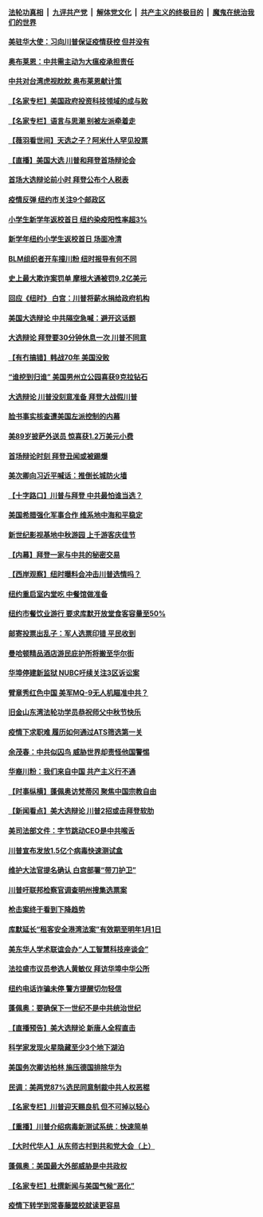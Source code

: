 ####  [法轮功真相](../../../../basic/blob/master/README.md?t=09300631) &nbsp;|&nbsp; [九评共产党](../../../../9ping.md/blob/master/README.md?t=09300631) &nbsp;|&nbsp; [解体党文化](../../../../jtdwh.md/blob/master/README.md?t=09300631)  &nbsp;|&nbsp; [共产主义的终极目的](../../../../gczydzjmd.md/blob/master/README.md?t=09300631) &nbsp;|&nbsp; [魔鬼在统治我们的世界](../../../../mgztzwmdsj.md/blob/master/README.md?t=09300631) 

#### [美驻华大使：习向川普保证疫情获控 但并没有](../pages/nsc412/n12440300.md?t=09300631) 

#### [奥布莱恩：中共需主动为大瘟疫承担责任](../pages/nsc412/n12440341.md?t=09300631) 

#### [中共对台湾虎视眈眈 奥布莱恩献计策](../pages/nsc412/n12440250.md?t=09300631) 

#### [【名家专栏】美国政府投资科技领域的成与败](../pages/nsc412/n12433494.md?t=09300631) 

#### [【名家专栏】语言与思潮 别被左派牵着走](../pages/nsc412/n12438039.md?t=09300631) 

#### [【薇羽看世间】天选之子？阿米什人罕见投票](../pages/nsc412/n12440048.md?t=09300631) 

#### [【直播】美国大选 川普和拜登首场辩论会](../pages/nsc412/n12439545.md?t=09300631) 

#### [首场大选辩论前小时 拜登公布个人税表](../pages/nsc412/n12440062.md?t=09300631) 

#### [疫情反弹 纽约市关注9个邮政区](../pages/nsc412/n12439974.md?t=09300631) 

#### [小学生新学年返校首日  纽约染疫阳性率超3%](../pages/nsc412/n12440072.md?t=09300631) 

#### [新学年纽约小学生返校首日   场面冷清](../pages/nsc412/n12440075.md?t=09300631) 

#### [BLM组织者开车撞川粉 纽时报导有何不同](../pages/nsc412/n12439807.md?t=09300631) 

#### [史上最大欺诈案罚单 摩根大通被罚9.2亿美元](../pages/nsc412/n12440011.md?t=09300631) 

#### [回应《纽时》 白宫：川普将薪水捐给政府机构](../pages/nsc412/n12439869.md?t=09300631) 

#### [美国大选辩论 中共隔空急喊：避开这话题](../pages/nsc412/n12439872.md?t=09300631) 

#### [大选辩论 拜登要30分钟休息一次 川普不同意](../pages/nsc412/n12439829.md?t=09300631) 

#### [【有冇搞错】韩战70年 美国没败](../pages/nsc412/n12439774.md?t=09300631) 

#### [“谁挖到归谁” 美国男州立公园喜获9克拉钻石](../pages/nsc412/n12439356.md?t=09300631) 

#### [大选辩论 川普没刻意准备 拜登大战假川普](../pages/nsc412/n12439651.md?t=09300631) 

#### [脸书事实核查遭美国左派控制的内幕](../pages/nsc412/n12438146.md?t=09300631) 

#### [美89岁披萨外送员 惊喜获1.2万美元小费](../pages/nsc412/n12438198.md?t=09300631) 

#### [首场辩论时刻 拜登丑闻或被踢爆](../pages/nsc412/n12439577.md?t=09300631) 

#### [美次卿向习近平喊话：推倒长城防火墙](../pages/nsc412/n12439539.md?t=09300631) 

#### [【十字路口】川普与拜登 中共最怕谁当选？](../pages/nsc412/n12438105.md?t=09300631) 

#### [美国希腊强化军事合作 维系地中海和平稳定](../pages/nsc412/n12439100.md?t=09300631) 

#### [新世纪影视基地中秋游园 上千游客庆佳节](../pages/nsc412/n12437805.md?t=09300631) 

#### [【内幕】拜登一家与中共的秘密交易](../pages/nsc412/n12436339.md?t=09300631) 

#### [【西岸观察】纽时曝料会冲击川普选情吗？](../pages/nsc412/n12438358.md?t=09300631) 

#### [纽约重启室内堂吃  中餐馆做准备](../pages/nsc412/n12438236.md?t=09300631) 

#### [纽约市餐饮业游行 要求库默开放堂食客容量至50%](../pages/nsc412/n12438176.md?t=09300631) 

#### [邮寄投票出乱子：军人选票印错 平民收到](../pages/nsc412/n12438231.md?t=09300631) 

#### [曼哈顿精品酒店游民庇护所将搬至华尔街](../pages/nsc412/n12438295.md?t=09300631) 

#### [华埠停建新监狱 NUBC吁续关注3区诉讼案](../pages/nsc412/n12438297.md?t=09300631) 

#### [臂章秀红色中国 美军MQ-9无人机瞄准中共？](../pages/nsc412/n12438361.md?t=09300631) 

#### [旧金山东湾法轮功学员恭祝师父中秋节快乐](../pages/nsc412/n12438055.md?t=09300631) 

#### [疫情下求职难 履历如何通过ATS筛选第一关](../pages/nsc412/n12436574.md?t=09300631) 

#### [余茂春：中共似囚鸟 威胁世界却责怪他国警惕](../pages/nsc412/n12437290.md?t=09300631) 

#### [华裔川粉：我们来自中国 共产主义行不通](../pages/nsc412/n12437881.md?t=09300631) 

#### [【时事纵横】蓬佩奥访梵蒂冈 聚焦中国宗教自由](../pages/nsc412/n12435503.md?t=09300631) 

#### [【新闻看点】美大选辩论 川普2招或击拜登软肋](../pages/nsc412/n12437421.md?t=09300631) 

#### [美司法部文件：字节跳动CEO是中共喉舌](../pages/nsc412/n12434867.md?t=09300631) 

#### [川普宣布发放1.5亿个病毒快速测试盒](../pages/nsc412/n12437825.md?t=09300631) 

#### [维护大法官提名确认 白宫部署“带刀护卫”](../pages/nsc412/n12437685.md?t=09300631) 

#### [川普吁联邦检察官调查明州搜集选票案](../pages/nsc412/n12437671.md?t=09300631) 

#### [枪击案终于看到下降趋势](../pages/nsc412/n12437610.md?t=09300631) 

#### [库默延长“租客安全港湾法案”有效期至明年1月1日](../pages/nsc412/n12437612.md?t=09300631) 

#### [美东华人学术联谊会办“人工智慧科技座谈会”](../pages/nsc412/n12437398.md?t=09300631) 

#### [法拉盛市议员参选人黄敏仪 拜访华埠中华公所](../pages/nsc412/n12437463.md?t=09300631) 

#### [纽约电话诈骗未停 警方提醒切勿轻信](../pages/nsc412/n12437534.md?t=09300631) 

#### [蓬佩奥：要确保下一世纪不是中共统治世纪](../pages/nsc412/n12437431.md?t=09300631) 

#### [【直播预告】美大选辩论 新唐人全程直击](../pages/nsc412/n12434823.md?t=09300631) 

#### [科学家发现火星隐藏至少3个地下湖泊](../pages/nsc412/n12437378.md?t=09300631) 

#### [美国务次卿访柏林 施压德国排除华为](../pages/nsc412/n12437480.md?t=09300631) 

#### [民调：美两党87%选民同意制裁中共人权恶棍](../pages/nsc412/n12437312.md?t=09300631) 

#### [【名家专栏】川普迎天赐良机 但不可掉以轻心](../pages/nsc412/n12435223.md?t=09300631) 

#### [【重播】川普介绍病毒新测试系统：快速简单](../pages/nsc412/n12437024.md?t=09300631) 

#### [【大时代华人】从东师古村到共和党大会（上）](../pages/nsc412/n12437153.md?t=09300631) 

#### [蓬佩奥：美国最大外部威胁是中共政权](../pages/nsc412/n12437237.md?t=09300631) 

#### [【名家专栏】杜撰新闻与美国气候“恶化”](../pages/nsc412/n12435086.md?t=09300631) 

#### [疫情下转学到常春藤盟校就读更容易](../pages/nsc412/n12437219.md?t=09300631) 


